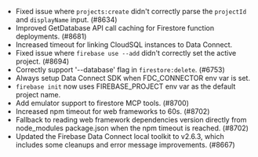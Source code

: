 - Fixed issue where `projects:create` didn't correctly parse the `projectId` and `displayName` input. (#8634)
- Improved GetDatabase API call caching for Firestore function deployments. (#8681)
- Increased timeout for linking CloudSQL instances to Data Connect.
- Fixed issue where `firebase use --add` didn't correctly set the active project. (#8694)
- Correctly support '--database' flag in `firestore:delete`. (#6753)
- Always setup Data Connect SDK when FDC_CONNECTOR env var is set.
- `firebase init` now uses FIREBASE_PROJECT env var as the default project name.
- Add emulator support to firestore MCP tools. (#8700)
- Increased npm timeout for web frameworks to 60s. (#8702)
- Fallback to reading web framework dependencies version directly from node_modules package.json when the npm timeout is reached. (#8702)
- Updated the Firebase Data Connect local toolkit to v2.6.3, which includes some cleanups and error message improvements. (#8667)
